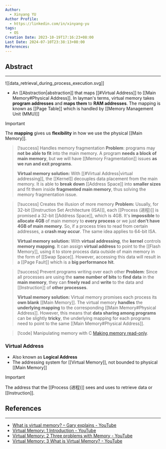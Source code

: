 ```yaml
---
Author:
  - Xinyang YU
Author Profile:
  - https://linkedin.com/in/xinyang-yu
tags:
  - OS
Creation Date: 2023-10-19T17:16:23+08:00
Last Date: 2024-07-10T23:38:13+08:00
References: 
---
```

## Abstract
---
![[data_retrieval_during_process_execution.svg]]

- An [[Abstraction|abstraction]] that maps [[#Virtual Address]] to [[Main Memory#Physical Address]]. In layman's terms, virtual memory takes **program addresses** and **maps them** to **RAM addresses**. The mapping is known as [[Page Table]] which is handled by [[Memory Management Unit (MMU)]]

>[!important]
> The **mapping** gives us **flexibility** in how we use the physical [[Main Memory]].


>[!success] Handles memory fragmentation
> **Problem**: programs may **not be able to fit** into the main memory. A program **needs a block of main memory**, but we will have [[Memory Fragmentation]] issues **as we run and exit programs**.
>
>  **Virtual memory solution:** With [[#Virtual Address|virtual addressing]], the [[Kernel]] decouples data placement from the main memory. It is able to **break down** [[Address Space]] into **smaller sizes** and fit them inside **fragmented main memory**, thus solving the memory fragmentation issue.


>[!success] Creates the illusion of more memory
> **Problem:** Usually, for 32-bit [[Instruction Set Architecture (ISA)]], each [[Process (进程)]] is promised a 32-bit [[Address Space]], which is 4GB. It's **impossible** to **allocate 4GB** of main memory to **every process** or we just **don't have 4GB of main memory**. So, if a process tries to read from certain addresses, a **crash may occur**. The same idea applies to 64-bit ISA.
> 
> 
> **Virtual memory solution:** With **virtual addressing**, the **kernel** controls **memory mapping**. It can assign **virtual address** to point to the [[Flash Memory]], using it to store process data outside of main memory in the form of [[Swap Space]]. However, accessing this data will result in a [[Page Fault]] which is a **big performance hit**.



>[!success] Prevent programs writing over each other
> **Problem**: Since all processes are using the **same number of bits** to **find data** in the **main memory**, they can **freely read** and **write** to the data and [[Instruction]] of **other processes**.
>
> **Virtual memory solution:** Virtual memory promises each process its **own blank** [[Main Memory]]. The virtual memory **handles** the **underlying mapping** to the corresponding [[Main Memory#Physical Address]]. However, this means that **data sharing among programs** can be slightly **tricky**, the underlying mapping for each programs need to point to the same [[Main Memory#Physical Address]]. 

>[!code] Manipulating memory with C
> [Making memory read-only](https://youtu.be/AYSISa95oJE?si=3FJPQoTuLC5MHei8).

### Virtual Address
- Also known as **Logical Address**
- The addressing system for [[Virtual Memory]], not bounded to physical [[Main Memory]]

>[!important]
> The address that the [[Process (进程)]] sees and uses to retrieve data or [[Instruction]].



## References
---
- [What is virtual memory? – Gary explains - YouTube](https://www.youtube.com/watch?v=2quKyPnUShQ)
- [Virtual Memory: 1 Introduction - YouTube](https://youtu.be/qcBIvnQt0Bw?si=DbOUZcHSo_SNCk28)
- [Virtual Memory: 2 Three problems with Memory - YouTube](https://youtu.be/eSPFB-xF5iM?si=KGjqcclU942dRjrH)
- [Virtual Memory: 3 What is Virtual Memory? - YouTube](https://youtu.be/qlH4-oHnBb8?si=7DGCeuSMtTU3UW3w)